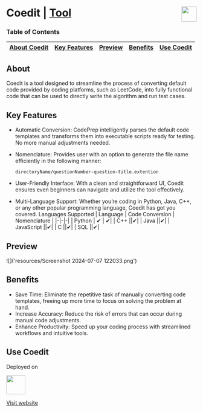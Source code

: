 # Coedit | <a href="https://multiverseweb.github.io/Coedit/">Tool<img src="resources/Nomenclature.png" height=40px align=right></a>

### Table of Contents

| [About Coedit](#about) | [Key Features](#key-features) | [Preview](#preview) | [Benefits](#benefits) | [Use Coedit](#use-coedit) |
|:--:|:--:|:--:|:--:|:--:|

## About
Coedit is a tool designed to streamline the process of converting default code provided by coding platforms, such as LeetCode, into fully functional code that can be used to directly write the algorithm and run test cases.

## Key Features

- Automatic Conversion: CodePrep intelligently parses the default code templates and transforms them into executable scripts ready for testing. No more manual adjustments needed.
- Nomenclature: Provides user with an option to generate the file name efficiently in the following manner:
  
  `directoryName/questionNumber-question-title.extention`

- User-Friendly Interface: With a clean and straightforward UI, Coedit ensures even beginners can navigate and utilize the tool effectively.
- Multi-Language Support: Whether you’re coding in Python, Java, C++, or any other popular programming language, Coedit has got you covered.
  Languages Supported
  | Language | Code Conversion | Nomenclature |
  |-|-|-|
  | Python | ✔ | ✔|
  | C++ ||✔|
  | Java ||✔|
  | JavaScript ||✔|
  | C ||✔|
  | SQL ||✔|

## Preview

![]('resources/Screenshot 2024-07-07 122033.png')

## Benefits

  - Save Time: Eliminate the repetitive task of manually converting code templates, freeing up more time to focus on solving the problem at hand.
  - Increase Accuracy: Reduce the risk of errors that can occur during manual code adjustments.
  - Enhance Productivity: Speed up your coding process with streamlined workflows and intuitive tools.
 
## Use Coedit
Deployed on

<img height="50px" src="https://upload.wikimedia.org/wikipedia/commons/thumb/9/97/Netlify_logo_%282%29.svg/1200px-Netlify_logo_%282%29.svg.png">

<a href="https://multiverseweb.github.io/Coedit/">Visit website</a>
  
  
